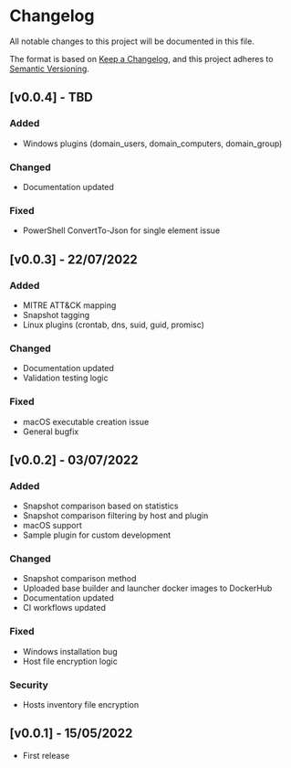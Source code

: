 # Changelog

All notable changes to this project will be documented in this file.

The format is based on [Keep a Changelog](https://keepachangelog.com/en/1.0.0/),
and this project adheres to [Semantic Versioning](https://semver.org/spec/v2.0.0.html).

## [v0.0.4] - TBD
### Added
- Windows plugins (domain_users, domain_computers, domain_group)

### Changed
- Documentation updated

### Fixed
- PowerShell ConvertTo-Json for single element issue 

## [v0.0.3] - 22/07/2022
### Added
- MITRE ATT&CK mapping
- Snapshot tagging
- Linux plugins (crontab, dns, suid, guid, promisc)

### Changed
- Documentation updated
- Validation testing logic

### Fixed
- macOS executable creation issue
- General bugfix


## [v0.0.2] - 03/07/2022
### Added
- Snapshot comparison based on statistics
- Snapshot comparison filtering by host and plugin
- macOS support
- Sample plugin for custom development

### Changed
- Snapshot comparison method
- Uploaded base builder and launcher docker images to DockerHub
- Documentation updated
- CI workflows updated

### Fixed
- Windows installation bug
- Host file encryption logic

### Security
- Hosts inventory file encryption


## [v0.0.1] - 15/05/2022
- First release

